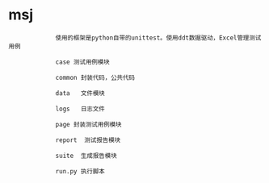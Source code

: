 # msj
                 使用的框架是python自带的unittest。使用ddt数据驱动，Excel管理测试用例
                
                 case 测试用例模块

                 common 封装代码，公共代码

                 data   文件模块
                 
                 logs   日志文件

                 page 封装测试用例模块

                 report  测试报告模块

                 suite  生成报告模块

                 run.py 执行脚本
